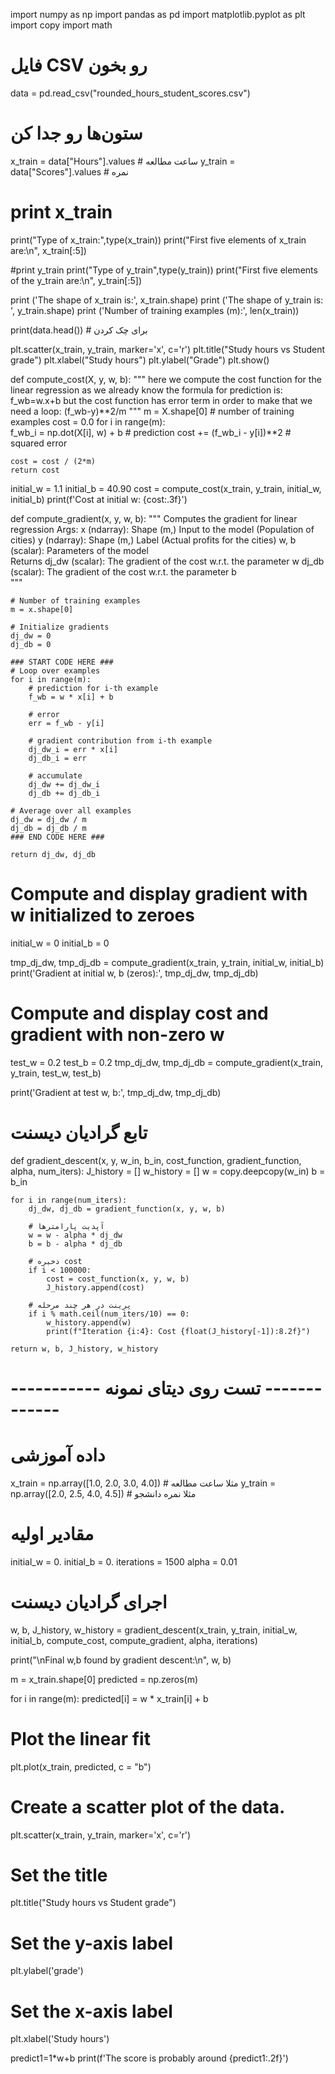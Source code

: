 import numpy as np
import pandas as pd
import matplotlib.pyplot as plt
import copy
import math

# فایل CSV رو بخون
data = pd.read_csv("rounded_hours_student_scores.csv")

# ستون‌ها رو جدا کن
x_train = data["Hours"].values  # ساعت مطالعه
y_train = data["Scores"].values # نمره

# print x_train
print("Type of x_train:",type(x_train))
print("First five elements of x_train are:\n", x_train[:5])

#print y_train
print("Type of y_train",type(y_train))
print("First five elements of the y_train are:\n", y_train[:5])

print ('The shape of x_train is:', x_train.shape)
print ('The shape of y_train is: ', y_train.shape)
print ('Number of training examples (m):', len(x_train))

print(data.head())  # برای چک کردن

plt.scatter(x_train, y_train, marker='x', c='r')
plt.title("Study hours vs Student grade")
plt.xlabel("Study hours")
plt.ylabel("Grade")
plt.show()

def compute_cost(X, y, w, b):
    """
    here we compute the cost function for the linear regression
    as we already know the formula for prediction is: f_wb=w.x+b
    but the cost function has error term in order to make that we need a loop:
    (f_wb-y)**2/m
    """
    m = X.shape[0]  # number of training examples
    cost = 0.0
    for i in range(m):                                
        f_wb_i = np.dot(X[i], w) + b   # prediction
        cost += (f_wb_i - y[i])**2     # squared error

    cost = cost / (2*m)
    return cost

initial_w = 1.1
initial_b = 40.90
cost = compute_cost(x_train, y_train, initial_w, initial_b)
print(f'Cost at initial w: {cost:.3f}')

def compute_gradient(x, y, w, b): 
    """
    Computes the gradient for linear regression 
    Args:
      x (ndarray): Shape (m,) Input to the model (Population of cities) 
      y (ndarray): Shape (m,) Label (Actual profits for the cities)
      w, b (scalar): Parameters of the model  
    Returns
      dj_dw (scalar): The gradient of the cost w.r.t. the parameter w
      dj_db (scalar): The gradient of the cost w.r.t. the parameter b     
    """

    # Number of training examples
    m = x.shape[0]

    # Initialize gradients
    dj_dw = 0
    dj_db = 0

    ### START CODE HERE ###
    # Loop over examples
    for i in range(m):  
        # prediction for i-th example
        f_wb = w * x[i] + b   

        # error
        err = f_wb - y[i]

        # gradient contribution from i-th example
        dj_dw_i = err * x[i]
        dj_db_i = err

        # accumulate
        dj_dw += dj_dw_i
        dj_db += dj_db_i

    # Average over all examples
    dj_dw = dj_dw / m
    dj_db = dj_db / m
    ### END CODE HERE ### 

    return dj_dw, dj_db

# Compute and display gradient with w initialized to zeroes
initial_w = 0
initial_b = 0

tmp_dj_dw, tmp_dj_db = compute_gradient(x_train, y_train, initial_w, initial_b)
print('Gradient at initial w, b (zeros):', tmp_dj_dw, tmp_dj_db)

# Compute and display cost and gradient with non-zero w
test_w = 0.2
test_b = 0.2
tmp_dj_dw, tmp_dj_db = compute_gradient(x_train, y_train, test_w, test_b)

print('Gradient at test w, b:', tmp_dj_dw, tmp_dj_db)

# تابع گرادیان دیسنت
def gradient_descent(x, y, w_in, b_in, cost_function, gradient_function, alpha, num_iters):
    J_history = []
    w_history = []
    w = copy.deepcopy(w_in)
    b = b_in
    
    for i in range(num_iters):
        dj_dw, dj_db = gradient_function(x, y, w, b)

        # آپدیت پارامترها
        w = w - alpha * dj_dw
        b = b - alpha * dj_db

        # ذخیره cost
        if i < 100000:
            cost = cost_function(x, y, w, b)
            J_history.append(cost)

        # پرینت در هر چند مرحله
        if i % math.ceil(num_iters/10) == 0:
            w_history.append(w)
            print(f"Iteration {i:4}: Cost {float(J_history[-1]):8.2f}")
    
    return w, b, J_history, w_history

# ----------- تست روی دیتای نمونه -------------
# داده آموزشی
x_train = np.array([1.0, 2.0, 3.0, 4.0])   # مثلا ساعت مطالعه
y_train = np.array([2.0, 2.5, 4.0, 4.5])   # مثلا نمره دانشجو

# مقادیر اولیه
initial_w = 0.
initial_b = 0.
iterations = 1500
alpha = 0.01

# اجرای گرادیان دیسنت
w, b, J_history, w_history = gradient_descent(x_train, y_train,
                                              initial_w, initial_b,
                                              compute_cost, compute_gradient,
                                              alpha, iterations)

print("\nFinal w,b found by gradient descent:\n", w, b)


m = x_train.shape[0]
predicted = np.zeros(m)

for i in range(m):
    predicted[i] = w * x_train[i] + b

# Plot the linear fit
plt.plot(x_train, predicted, c = "b")

# Create a scatter plot of the data. 
plt.scatter(x_train, y_train, marker='x', c='r') 

# Set the title
plt.title("Study hours vs Student grade")
# Set the y-axis label
plt.ylabel('grade')
# Set the x-axis label
plt.xlabel('Study hours')

predict1=1*w+b
print(f'The score is probably around {predict1:.2f}')
